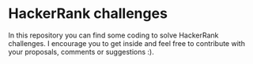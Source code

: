 # HackerRank challenges

In this repository you can find some coding to solve HackerRank challenges. I encourage you to get inside and feel free to contribute with your proposals, comments or suggestions :).

